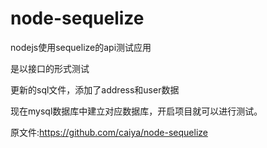 # node-sequelize
nodejs使用sequelize的api测试应用

是以接口的形式测试

更新的sql文件，添加了address和user数据

现在mysql数据库中建立对应数据库，开启项目就可以进行测试。


原文件:https://github.com/caiya/node-sequelize
